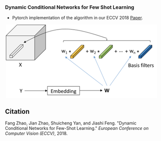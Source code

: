 ### Dynamic Conditional Networks for Few Shot Learning


- Pytorch implementation of the algorithm in our ECCV 2018 [Paper](https://www.researchgate.net/publication/326584672_Dynamic_Conditional_Networks_for_Few-Shot_Learning).


<p align="center">
  <img src="pub/DCL.png" width="500">
</p>


## Citation
Fang Zhao, Jian Zhao, Shuicheng Yan, and Jiashi Feng. "Dynamic Conditional Networks for Few-Shot Learning." *European Conference on Computer Vision (ECCV)*, 2018.

